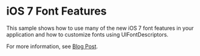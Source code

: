 # iOS 7 Font Features

This sample shows how to use many of the new iOS 7 font features in your application
and how to customize fonts using UIFontDescriptors.

For more information, see [Blog Post](http://tirania.org/monomac/archive/2013/Sep-25.html).

